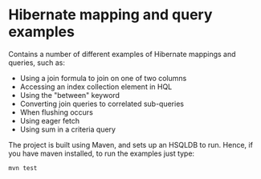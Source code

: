 Hibernate mapping and query examples
====================================

Contains a number of different examples of Hibernate mappings and queries, such as:

 * Using a join formula to join on one of two columns
 * Accessing an index collection element in HQL
 * Using the "between" keyword
 * Converting join queries to correlated sub-queries
 * When flushing occurs
 * Using eager fetch
 * Using sum in a criteria query

The project is built using Maven, and sets up an HSQLDB to run. Hence, if you have maven installed, to run the examples just type:

    mvn test
